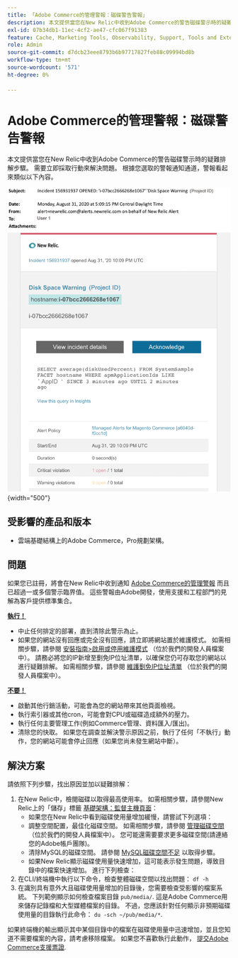 ```yaml
---
title: 「Adobe Commerce的管理警報：磁碟警告警報」
description: 本文提供當您在New Relic中收到Adobe Commerce的警告磁碟警示時的疑難排解步驟。 需要立即採取行動來解決問題。 根據您選取的警報通知通道，警報看起來類似以下內容。
exl-id: 07b34db1-11ec-4cf2-ae47-cfc067f91383
feature: Cache, Marketing Tools, Observability, Support, Tools and External Services
role: Admin
source-git-commit: d7dcb23eee8793b6b97717827feb88c09994bd8b
workflow-type: tm+mt
source-wordcount: '571'
ht-degree: 0%

---
```


# Adobe Commerce的管理警報：磁碟警告警報

本文提供當您在New Relic中收到Adobe Commerce的警告磁碟警示時的疑難排解步驟。 需要立即採取行動來解決問題。 根據您選取的警報通知通道，警報看起來類似以下內容。

![磁碟警告警報](assets/disk-warning-magento-managed.png){width="500"}

## 受影響的產品和版本

* 雲端基礎結構上的Adobe Commerce，Pro規劃架構。

## 問題

如果您已註冊，將會在New Relic中收到通知 [Adobe Commerce的管理警報](/help/support-tools/managed-alerts-for-adobe-commerce/managed-alerts-for-magento-commerce.md) 而且已超過一或多個警示臨界值。 這些警報由Adobe開發，使用支援和工程部門的見解為客戶提供標準集合。

<u> **執行！** </u>

* 中止任何排定的部署，直到清除此警示為止。
* 如果您的網站沒有回應或完全沒有回應，請立即將網站置於維護模式。 如需相關步驟，請參閱 [安裝指南>啟用或停用維護模式](https://devdocs.magento.com/guides/v2.4/install-gde/install/cli/install-cli-subcommands-maint.html?itm_source=devdocs&amp;itm_medium=search_page&amp;itm_campaign=federated_search&amp;itm_term=mainten) （位於我們的開發人員檔案中）。 請務必將您的IP新增至劐免IP位址清單，以確保您仍可存取您的網站以進行疑難排解。 如需相關步驟，請參閱 [維護劐免IP位址清單](https://devdocs.magento.com/guides/v2.4/install-gde/install/cli/install-cli-subcommands-maint.html?itm_source=devdocs&amp;itm_medium=search_page&amp;itm_campaign=federated_search&amp;itm_term=mainten#instgde-cli-maint-exempt) （位於我們的開發人員檔案中）。

<u> **不要！** </u>

* 啟動其他行銷活動，可能會為您的網站帶來其他頁面檢視。
* 執行索引器或其他cron，可能會對CPU或磁碟造成額外的壓力。
* 執行任何主要管理工作(例如Commerce管理、資料匯入/匯出)。
* 清除您的快取。 如果您在調查並解決警示原因之前，執行了任何「不執行」動作，您的網站可能會停止回應（如果您尚未發生網站中斷）。

## 解決方案

請依照下列步驟，找出原因並加以疑難排解：

1. 在New Relic中，檢閱磁碟以取得最高使用率。 如需相關步驟，請參閱New Relic上的「儲存」標籤 [基礎架構：監督主機頁面](https://docs.newrelic.com/docs/infrastructure/infrastructure-ui-pages/infra-hosts-ui-page/)：
   * 如果您在New Relic中看到磁碟使用量增加緩慢，請嘗試下列選項：
   * 調整空間配置，最佳化磁碟空間。 如需相關步驟，請參閱 [管理磁碟空間](https://experienceleague.adobe.com/docs/commerce-cloud-service/user-guide/develop/storage/manage-disk-space.html) （位於我們的開發人員檔案中）。 您可能還需要要求更多磁碟空間(請連絡您的Adobe帳戶團隊)。
   * 清除MySQL的磁碟空間。 請參閱 [MySQL磁碟空間不足](/help/troubleshooting/database/mysql-disk-space-is-low-on-magento-commerce-cloud.md) 以取得步驟。
   * 如果New Relic顯示磁碟使用量快速增加，這可能表示發生問題，導致目錄中的檔案快速增加。 進行下列檢查：
1. 在CLI/終端機中執行以下命令，檢查整體磁碟空間以找出問題： `df -h`
1. 在識別具有意外大且磁碟使用量增加的目錄後，您需要檢查受影響的檔案系統。 下列範例顯示如何檢查檔案目錄 `pub/media/`. 這是Adobe Commerce用來儲存記錄檔和大型媒體檔案的目錄。 不過，您應該針對任何顯示非預期磁碟使用量的目錄執行此命令： `du -sch ~/pub/media/*`.

如果終端機的輸出顯示其中某個目錄中的檔案在磁碟使用量中迅速增加，並且您知道不需要檔案的內容，請考慮移除檔案。 如果您不喜歡執行此動作， [提交Adobe Commerce支援票證](/help/help-center-guide/help-center/magento-help-center-user-guide.md#submit-ticket).
